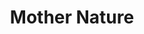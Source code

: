 ---
pid: pt428
title: Mother Nature
location_transcription: Penn Treaty Park
coordinates: "[-75.128423395784, 39.966085934602]"
zipcode: '19134'
gen_neighborhood: River Wards
neighborhood: Port Richmond
outside_phl: 
age: '65'
age_range: 60-69
instagram: 
image_file_name: pt_428.jpg
proposal_transcription: |-
  I'm 65 years old. I have lived and still do live along the Delaware River for all these years. I could have actually walked to the river but drove past it on Delaware/Columbus Avenues and crossed it for pretty much 4 decades over the Walt, Ben, and Betsey predominantly going to work in NJ but also on Sundays going to my 4 favorite farmers for veggies when they were open for the season.

  I'm very, very, very newly retired. I have newly discovered both the Delaware in a ver different sense and rediscovered the Center City where I went to High School, University City where I went to College and some Post-Grad and North Philly where I did some Post-Grad.

  Among the asphalt, concrete, high rise towers, busses, etc., and the hordes of people, I would nominate something that can reconnect us to nature. The river itself has a nature that's there but that we may not see. The river can be placid and silken, it can look like there are diamonds on the water, it can seem to flow North or South depending on the winds, sometimes there are whitecaps. Sometimes the color changes right before your eyes depending on depth. It all depends on what Mother Nature decides.

  But Mother Nature also sends ducks, geese, sparrows, wrens, pigeons, crows, seagulls, an occasional hawk, and squirrels (who may be demanding). But isn't that's what we're here for. To not forget the connection.
topic: Environment
topic_summary: '0'
type: Conceptual
keywords_other: deleware, river, nature
credit: Janice Cieslielski
image_labels: 
twitter: 
facebook: 
permalink: "/monuments/pt428/"
layout: item-page
---